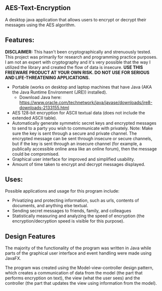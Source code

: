 ## AES-Text-Encryption
A desktop java application that allows users to encrypt or decrypt their messages using the AES algorithm.

## Features:
**DISCLAIMER:** This hasn't been cryptographically and strenuously tested. This project was primarily for research and programming practice purposes. I am not an expert with cryptography and it's very possible that the way I utilized the library and created the flow of data is insecure. **USE THIS FREEWARE PRODUCT AT YOUR OWN RISK. DO NOT USE FOR SERIOUS AND LIFE-THREATENING APPLICATIONS.**

- Portable (works on desktop and laptop machines that have Java (AKA the Java Runtime Environment (JRE)) installed).
  - Download Java here: https://www.oracle.com/technetwork/java/javase/downloads/jre8-downloads-2133155.html
- AES 128-bit encryption for ASCII textual data (does not include the extended ASCII table). 
- Automatically generate symmetric secret keys and encrypted messages to send to a party you wish to communicate with privately. 
  Note: Make sure the key is sent through a secure and private channel. The encrypted message can be sent through insecure or
  secure channels, but if the key is sent through an insecure channel (for example, a publically accessible online area like an online forum), then the message could be compromised. 
- Graphical user interface for improved and simplified usability. 
- Amount of time taken to encrypt and decrypt messages displayed.

## Uses:      
Possible applications and usage for this program include:
- Privatizing and protecting information, such as urls, contents of documents, and anything else textual.
- Sending secret messages to friends, family, and colleagues
- Statistically measuring and analyzing the speed of encryption (the encryption/decryption speed is visible for this purpose).

## Design Features
The majority of the functionality of the program was written in Java while parts of the graphical user interface and event handling were made using JavaFX. 

The program was created using the Model-view-controller design pattern, which creates a communication of data from the model (the part that performs encryption on text), the view (what the user sees) and the controller (the part that updates the view using information from the model). 


